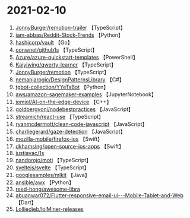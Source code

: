 # 2021-02-10

1. [JonnyBurger/remotion-trailer](https://github.com/JonnyBurger/remotion-trailer) 【TypeScript】
2. [iam-abbas/Reddit-Stock-Trends](https://github.com/iam-abbas/Reddit-Stock-Trends) 【Python】
3. [hashicorp/vault](https://github.com/hashicorp/vault) 【Go】
4. [conwnet/github1s](https://github.com/conwnet/github1s) 【TypeScript】
5. [Azure/azure-quickstart-templates](https://github.com/Azure/azure-quickstart-templates) 【PowerShell】
6. [Kaiyiwing/qwerty-learner](https://github.com/Kaiyiwing/qwerty-learner) 【TypeScript】
7. [JonnyBurger/remotion](https://github.com/JonnyBurger/remotion) 【TypeScript】
8. [nemanjarogic/DesignPatternsLibrary](https://github.com/nemanjarogic/DesignPatternsLibrary) 【C#】
9. [tgbot-collection/YYeTsBot](https://github.com/tgbot-collection/YYeTsBot) 【Python】
10. [aws/amazon-sagemaker-examples](https://github.com/aws/amazon-sagemaker-examples) 【JupyterNotebook】
11. [jomjol/AI-on-the-edge-device](https://github.com/jomjol/AI-on-the-edge-device) 【C++】
12. [goldbergyoni/nodebestpractices](https://github.com/goldbergyoni/nodebestpractices) 【JavaScript】
13. [streamich/react-use](https://github.com/streamich/react-use) 【TypeScript】
14. [ryanmcdermott/clean-code-javascript](https://github.com/ryanmcdermott/clean-code-javascript) 【JavaScript】
15. [charliegerard/gaze-detection](https://github.com/charliegerard/gaze-detection) 【JavaScript】
16. [mozilla-mobile/firefox-ios](https://github.com/mozilla-mobile/firefox-ios) 【Swift】
17. [dkhamsing/open-source-ios-apps](https://github.com/dkhamsing/open-source-ios-apps) 【Swift】
18. [justjavac/1s](https://github.com/justjavac/1s) 
19. [nandorojo/moti](https://github.com/nandorojo/moti) 【TypeScript】
20. [sveltejs/svelte](https://github.com/sveltejs/svelte) 【TypeScript】
21. [googlesamples/mlkit](https://github.com/googlesamples/mlkit) 【Java】
22. [ansible/awx](https://github.com/ansible/awx) 【Python】
23. [reed-hong/awesome-libra](https://github.com/reed-hong/awesome-libra) 
24. [abuanwar072/Flutter-responsive-email-ui---Mobile-Tablet-and-Web](https://github.com/abuanwar072/Flutter-responsive-email-ui---Mobile-Tablet-and-Web) 【Dart】
25. [Lolliedieb/lolMiner-releases](https://github.com/Lolliedieb/lolMiner-releases) 
